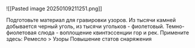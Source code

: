 ![[Pasted image 20250109211251.png]]

Подготовьте материал для гравировки узоров.
Из тысячи камней добывается черный уголь, из тысячи угольков - фиолетовый. Темно-фиолетовая слюда - воплощение квинтэссенции гор и рек.
Примените здесь: Ремесло > Узоры
Повышение статов снаряжения
